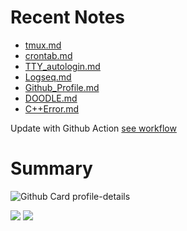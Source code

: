 <!--
**dino920135/dino920135** is a ✨ _special_ ✨ repository because its `README.md` (this file) appears on your GitHub profile.
-->
<!-- # About me -->

# Recent Notes
<!-- BLOG-POST-LIST:START -->
- [tmux.md](https://github.com/dino920135/Notes/blob/main/pages/tmux.md)
- [crontab.md](https://github.com/dino920135/Notes/blob/main/pages/crontab.md)
- [TTY_autologin.md](https://github.com/dino920135/Notes/blob/main/pages/TTY_autologin.md)
- [Logseq.md](https://github.com/dino920135/Notes/blob/main/pages/Logseq.md)
- [Github_Profile.md](https://github.com/dino920135/Notes/blob/main/pages/Github_Profile.md)
- [DOODLE.md](https://github.com/dino920135/Notes/blob/main/pages/DOODLE.md)
- [C++Error.md](https://github.com/dino920135/Notes/blob/main/pages/C++Error.md)
<!-- BLOG-POST-LIST:END -->
Update with Github Action [see workflow](https://github.com/dino920135/dino920135/tree/main/.github/workflows)

# Summary
![Github Card profile-details](http://github-profile-summary-cards.vercel.app/api/cards/profile-details?username=dino920135&theme=github_dark)

![](http://github-profile-summary-cards.vercel.app/api/cards/stats?username=dino920135&theme=github_dark) ![](http://github-profile-summary-cards.vercel.app/api/cards/most-commit-language?username=dino920135&theme=github_dark)
